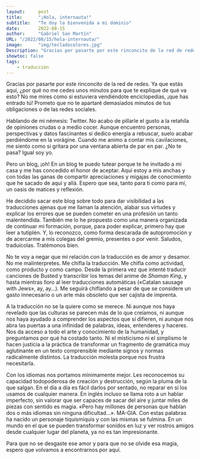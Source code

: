 ```yaml
---
layout:     post 
title:      "¡Hola, internauta!"
subtitle:   "Te doy la bienvenida a mi dominio"
date:       2022-08-15
author:     "Gabriel San Martín"
URL: "/2022/08/15/hola-internauta/"
image:      "img/tecladocolores.jpg"
Description: "Gracias por pasarte por este rinconcito de la red de redes. Ya que estás aquí, ¿por qué no me cedes unos minutos para que te explique de qué va esto? No me mires como si estuviera vendiéndote enciclopedias, ¡que has entrado tú! Prometo que no te apartaré demasiados minutos de tus obligaciones o de las redes sociales."
showtoc: false
tags:
    - traducción
---
```


Gracias por pasarte por este rinconcito de la red de redes. Ya que estás aquí, ¿por qué no me cedes unos minutos para que te explique de qué va esto? No me mires como si estuviera vendiéndote enciclopedias, ¡que has entrado tú! Prometo que no te apartaré demasiados minutos de tus obligaciones o de las redes sociales.

Hablando de mi némesis: Twitter. No acabo de pillarle el gusto a la retahíla de opiniones crudas o a medio cocer. Aunque encuentro personas, perspectivas y datos fascinantes si dedico energía a rebuscar, suelo acabar perdiéndome en la vorágine. Cuando me animo a contar mis cavilaciones, me siento como si gritara por una ventana abierta de par en par. ¿No te pasa? Igual soy yo.

Pero un blog, ¡oh! En un blog te puedo tutear porque te he invitado a mi casa y me has concedido el honor de aceptar. Aquí estoy a mis anchas y con todas las ganas de compartir apreciaciones y migajas de conocimiento que he sacado de aquí y allá. Espero que sea, tanto para ti como para mí, un oasis de matices y reflexión.

He decidido sacar este blog sobre todo para dar visibilidad a las traducciones ajenas que me llaman la atención, alabar sus virtudes y explicar los errores que se pueden cometer en una profesión un tanto malentendida. También me lo he propuesto como una manera organizada de continuar mi formación, porque, para poder explicar, primero hay que leer a tutiplén. Y, lo reconozco, como forma descarada de autopromoción y de acercarme a mis colegas del gremio, presentes o por venir. Saludos, traduícolas. Tratémonos bien.

No te voy a negar que mi relación con la traducción es de amor y desamor. No me malinterpretes. Me chifla la traducción. Me chifla como actividad, como producto y como campo. Desde la primera vez que intenté traducir canciones de Busted y transcribir los temas del anime de _Shaman King_, y hasta mientras lloro al leer traducciones automáticas («Catalan sausage with Jews», ay, ay…). Me seguirá chiflando a pesar de que se considere un gasto innecesario o un arte más obsoleto que ser cajista de imprenta.

A la traducción no se la quiere como se merece. Ni aunque nos haya revelado que las culturas se parecen más de lo que creíamos, ni aunque nos haya ayudado a comprender los aspectos que sí difieren, ni aunque nos abra las puertas a una infinidad de palabras, ideas, entenderes y haceres. Nos da acceso a todo el arte y conocimiento de la humanidad, y preguntamos por qué ha costado tanto. Ni el misticismo ni el simplismo le hacen justicia a la práctica de transformar un fragmento de gramática muy aglutinante en un texto comprensible mediante signos y normas radicalmente distintos. La traducción molesta porque nos frustra necesitarla.

Con los idiomas nos portamos mínimamente mejor. Les reconocemos su capacidad todopoderosa de creación y destrucción, según la pluma de la que salgan. En el día a día es fácil darlos por sentado, no reparar en si los usamos de cualquier manera. En inglés incluso se llama roto a un hablar imperfecto, sin valorar que ser capaces de sacar del aire y juntar miles de piezas con sentido es magia. «Pero hay millones de personas que hablan dos o más idiomas sin ninguna dificultad…». MA-GIA. Con estas palabras ha nacido un personaje tiquismiquis y con las mismas se fulmina. En un mundo en el que se pueden transformar sonidos en luz y ver rostros amigos desde cualquier lugar del planeta, ya no es tan impresionante.

Para que no se desgaste ese amor y para que no se olvide esa magia, espero que volvamos a encontrarnos por aquí.